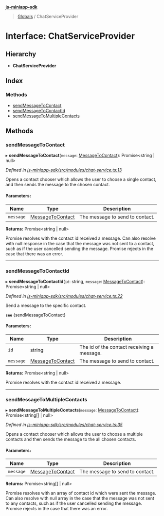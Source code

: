 **[js-miniapp-sdk](../README.md)**

> [Globals](../README.md) / ChatServiceProvider

# Interface: ChatServiceProvider

## Hierarchy

* **ChatServiceProvider**

## Index

### Methods

* [sendMessageToContact](chatserviceprovider.md#sendmessagetocontact)
* [sendMessageToContactId](chatserviceprovider.md#sendmessagetocontactid)
* [sendMessageToMultipleContacts](chatserviceprovider.md#sendmessagetomultiplecontacts)

## Methods

### sendMessageToContact

▸ **sendMessageToContact**(`message`: [MessageToContact](messagetocontact.md)): Promise\<string \| null>

*Defined in [js-miniapp-sdk/src/modules/chat-service.ts:13](https://github.com/rakutentech/js-miniapp/blob/424c7de/js-miniapp-sdk/src/modules/chat-service.ts#L13)*

Opens a contact chooser which allows the user to choose a single contact,
and then sends the message to the chosen contact.

#### Parameters:

Name | Type | Description |
------ | ------ | ------ |
`message` | [MessageToContact](messagetocontact.md) | The message to send to contact. |

**Returns:** Promise\<string \| null>

Promise resolves with the contact id received a message.
Can also resolve with null response in the case that the message was not sent to a contact, such as if the user cancelled sending the message.
Promise rejects in the case that there was an error.

___

### sendMessageToContactId

▸ **sendMessageToContactId**(`id`: string, `message`: [MessageToContact](messagetocontact.md)): Promise\<string \| null>

*Defined in [js-miniapp-sdk/src/modules/chat-service.ts:22](https://github.com/rakutentech/js-miniapp/blob/424c7de/js-miniapp-sdk/src/modules/chat-service.ts#L22)*

Send a message to the specific contact.

**`see`** {sendMessageToContact}

#### Parameters:

Name | Type | Description |
------ | ------ | ------ |
`id` | string | The id of the contact receiving a message. |
`message` | [MessageToContact](messagetocontact.md) | The message to send to contact. |

**Returns:** Promise\<string \| null>

Promise resolves with the contact id received a message.

___

### sendMessageToMultipleContacts

▸ **sendMessageToMultipleContacts**(`message`: [MessageToContact](messagetocontact.md)): Promise\<string[] \| null>

*Defined in [js-miniapp-sdk/src/modules/chat-service.ts:35](https://github.com/rakutentech/js-miniapp/blob/424c7de/js-miniapp-sdk/src/modules/chat-service.ts#L35)*

Opens a contact chooser which allows the user to choose a multiple contacts
and then sends the message to the all chosen contacts.

#### Parameters:

Name | Type | Description |
------ | ------ | ------ |
`message` | [MessageToContact](messagetocontact.md) | The message to send to contact. |

**Returns:** Promise\<string[] \| null>

Promise resolves with an array of contact id which were sent the message.
Can also resolve with null array in the case that the message was not sent to any contacts, such as if the user cancelled sending the message.
Promise rejects in the case that there was an error.
